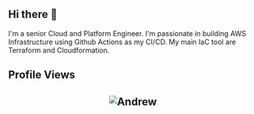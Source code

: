 ## Hi there 👋
I'm a senior Cloud and Platform Engineer. I'm passionate in building AWS Infrastructure using Github Actions as my CI/CD. My main IaC tool are Terraform and Cloudformation.

## Profile Views

<h2 align="center"> <img src="https://komarev.com/ghpvc/?username=AE86trueno" alt="Andrew" /> <h2>

<!--
**AE86Trueno/AE86Trueno** is a ✨ _special_ ✨ repository because its `README.md` (this file) appears on your GitHub profile.

Here are some ideas to get you started:

- 🔭 I’m currently working on ...
- 🌱 I’m currently learning ...
- 👯 I’m looking to collaborate on ...
- 🤔 I’m looking for help with ...
- 💬 Ask me about ...
- 📫 How to reach me: ...
- 😄 Pronouns: ...
- ⚡ Fun fact: ...
-->
